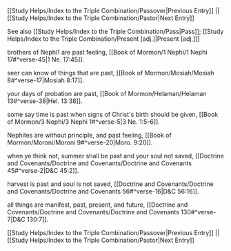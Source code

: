 [[Study Helps/Index to the Triple Combination/Passover|Previous Entry]]  ||  [[Study Helps/Index to the Triple Combination/Pastor|Next Entry]]

 See also [[Study Helps/Index to the Triple Combination/Pass|Pass]]; [[Study Helps/Index to the Triple Combination/Present [adj.]|Present [adj.]]]

 brothers of Nephi1 are past feeling, [[Book of Mormon/1 Nephi/1 Nephi 17#^verse-45|1 Ne. 17:45]].

 seer can know of things that are past, [[Book of Mormon/Mosiah/Mosiah 8#^verse-17|Mosiah 8:17]].

 your days of probation are past, [[Book of Mormon/Helaman/Helaman 13#^verse-38|Hel. 13:38]].

 some say time is past when signs of Christ's birth should be given, [[Book of Mormon/3 Nephi/3 Nephi 1#^verse-5|3 Ne. 1:5-6]].

 Nephites are without principle, and past feeling, [[Book of Mormon/Moroni/Moroni 9#^verse-20|Moro. 9:20]].

 when ye think not, summer shall be past and your soul not saved, [[Doctrine and Covenants/Doctrine and Covenants/Doctrine and Covenants 45#^verse-2|D&C 45:2]].

 harvest is past and soul is not saved, [[Doctrine and Covenants/Doctrine and Covenants/Doctrine and Covenants 56#^verse-16|D&C 56:16]].

 all things are manifest, past, present, and future, [[Doctrine and Covenants/Doctrine and Covenants/Doctrine and Covenants 130#^verse-7|D&C 130:7]].

[[Study Helps/Index to the Triple Combination/Passover|Previous Entry]]  ||  [[Study Helps/Index to the Triple Combination/Pastor|Next Entry]]